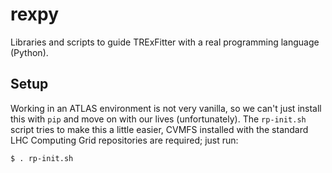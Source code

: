 rexpy
=====

Libraries and scripts to guide TRExFitter with a real programming
language (Python).

Setup
-----

Working in an ATLAS environment is not very vanilla, so we can't just
install this with `pip` and move on with our lives
(unfortunately). The `rp-init.sh` script tries to make this a little
easier, CVMFS installed with the standard LHC Computing Grid
repositories are required; just run:

```
$ . rp-init.sh
```

